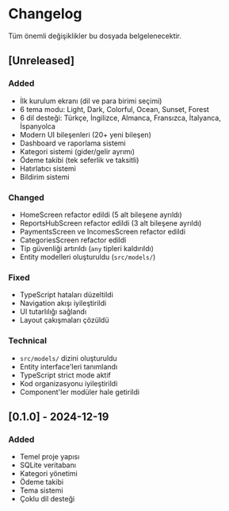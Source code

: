 # Changelog

Tüm önemli değişiklikler bu dosyada belgelenecektir.

## [Unreleased]

### Added
- İlk kurulum ekranı (dil ve para birimi seçimi)
- 6 tema modu: Light, Dark, Colorful, Ocean, Sunset, Forest
- 6 dil desteği: Türkçe, İngilizce, Almanca, Fransızca, İtalyanca, İspanyolca
- Modern UI bileşenleri (20+ yeni bileşen)
- Dashboard ve raporlama sistemi
- Kategori sistemi (gider/gelir ayrımı)
- Ödeme takibi (tek seferlik ve taksitli)
- Hatırlatıcı sistemi
- Bildirim sistemi

### Changed
- HomeScreen refactor edildi (5 alt bileşene ayrıldı)
- ReportsHubScreen refactor edildi (3 alt bileşene ayrıldı)
- PaymentsScreen ve IncomesScreen refactor edildi
- CategoriesScreen refactor edildi
- Tip güvenliği artırıldı (`any` tipleri kaldırıldı)
- Entity modelleri oluşturuldu (`src/models/`)

### Fixed
- TypeScript hataları düzeltildi
- Navigation akışı iyileştirildi
- UI tutarlılığı sağlandı
- Layout çakışmaları çözüldü

### Technical
- `src/models/` dizini oluşturuldu
- Entity interface'leri tanımlandı
- TypeScript strict mode aktif
- Kod organizasyonu iyileştirildi
- Component'ler modüler hale getirildi

## [0.1.0] - 2024-12-19

### Added
- Temel proje yapısı
- SQLite veritabanı
- Kategori yönetimi
- Ödeme takibi
- Tema sistemi
- Çoklu dil desteği
